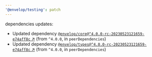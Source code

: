 ```yaml
---
'@envelop/testing': patch
---
```


dependencies updates:

- Updated dependency
  [`@envelop/core@^4.0.0-rc-20230523121659-e74aff8c` ↗︎](https://www.npmjs.com/package/@envelop/core/v/4.0.0)
  (from `^4.0.0`, in `peerDependencies`)
- Updated dependency
  [`@envelop/types@^4.0.0-rc-20230523121659-e74aff8c` ↗︎](https://www.npmjs.com/package/@envelop/types/v/4.0.0)
  (from `^4.0.0`, in `peerDependencies`)
